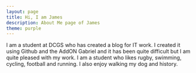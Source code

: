```yaml
---
layout: page
title: Hi, I am James
description: About Me page of James
theme: purple
---
```


I am a student at DCGS who has created a blog for IT work. I created it using Github and the AddON Gabriel and it has been quite difficult but I am quite pleased with my work. I am a student who likes rugby, swimming, cycling, football and running. I also enjoy walking my dog and history. 



<!--a href="http://stackexchange.com/users/62487">
<img src="http://stackexchange.com/users/flair/62487.png?theme=clean" width="208" height="58" alt="profile for Abdel Olakara on Stack Exchange, a network of free, community-driven Q&amp;A sites" title="profile for Abdel Olakara on Stack Exchange, a network of free, community-driven Q&amp;A sites">
</a!-->



